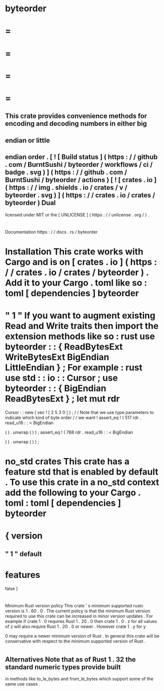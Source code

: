 byteorder
=
=
=
=
=
=
=
=
=
This
crate
provides
convenience
methods
for
encoding
and
decoding
numbers
in
either
big
-
endian
or
little
-
endian
order
.
[
!
[
Build
status
]
(
https
:
/
/
github
.
com
/
BurntSushi
/
byteorder
/
workflows
/
ci
/
badge
.
svg
)
]
(
https
:
/
/
github
.
com
/
BurntSushi
/
byteorder
/
actions
)
[
!
[
crates
.
io
]
(
https
:
/
/
img
.
shields
.
io
/
crates
/
v
/
byteorder
.
svg
)
]
(
https
:
/
/
crates
.
io
/
crates
/
byteorder
)
Dual
-
licensed
under
MIT
or
the
[
UNLICENSE
]
(
https
:
/
/
unlicense
.
org
/
)
.
#
#
#
Documentation
https
:
/
/
docs
.
rs
/
byteorder
#
#
#
Installation
This
crate
works
with
Cargo
and
is
on
[
crates
.
io
]
(
https
:
/
/
crates
.
io
/
crates
/
byteorder
)
.
Add
it
to
your
Cargo
.
toml
like
so
:
toml
[
dependencies
]
byteorder
=
"
1
"
If
you
want
to
augment
existing
Read
and
Write
traits
then
import
the
extension
methods
like
so
:
rust
use
byteorder
:
:
{
ReadBytesExt
WriteBytesExt
BigEndian
LittleEndian
}
;
For
example
:
rust
use
std
:
:
io
:
:
Cursor
;
use
byteorder
:
:
{
BigEndian
ReadBytesExt
}
;
let
mut
rdr
=
Cursor
:
:
new
(
vec
!
[
2
5
3
0
]
)
;
/
/
Note
that
we
use
type
parameters
to
indicate
which
kind
of
byte
order
/
/
we
want
!
assert_eq
!
(
517
rdr
.
read_u16
:
:
<
BigEndian
>
(
)
.
unwrap
(
)
)
;
assert_eq
!
(
768
rdr
.
read_u16
:
:
<
BigEndian
>
(
)
.
unwrap
(
)
)
;
#
#
#
no_std
crates
This
crate
has
a
feature
std
that
is
enabled
by
default
.
To
use
this
crate
in
a
no_std
context
add
the
following
to
your
Cargo
.
toml
:
toml
[
dependencies
]
byteorder
=
{
version
=
"
1
"
default
-
features
=
false
}
#
#
#
Minimum
Rust
version
policy
This
crate
'
s
minimum
supported
rustc
version
is
1
.
60
.
0
.
The
current
policy
is
that
the
minimum
Rust
version
required
to
use
this
crate
can
be
increased
in
minor
version
updates
.
For
example
if
crate
1
.
0
requires
Rust
1
.
20
.
0
then
crate
1
.
0
.
z
for
all
values
of
z
will
also
require
Rust
1
.
20
.
0
or
newer
.
However
crate
1
.
y
for
y
>
0
may
require
a
newer
minimum
version
of
Rust
.
In
general
this
crate
will
be
conservative
with
respect
to
the
minimum
supported
version
of
Rust
.
#
#
#
Alternatives
Note
that
as
of
Rust
1
.
32
the
standard
numeric
types
provide
built
-
in
methods
like
to_le_bytes
and
from_le_bytes
which
support
some
of
the
same
use
cases
.
